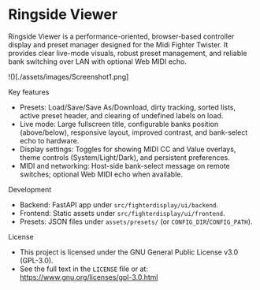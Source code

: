 Ringside Viewer
===============

Ringside Viewer is a performance-oriented, browser-based controller display and preset manager designed for the Midi Fighter Twister. It provides clear live-mode visuals, robust preset management, and reliable bank switching over LAN with optional Web MIDI echo.

!()[./assets/images/Screenshot1.png]

Key features
- Presets: Load/Save/Save As/Download, dirty tracking, sorted lists, active preset header, and clearing of undefined labels on load.
- Live mode: Large fullscreen title, configurable banks position (above/below), responsive layout, improved contrast, and bank-select echo to hardware.
- Display settings: Toggles for showing MIDI CC and Value overlays, theme controls (System/Light/Dark), and persistent preferences.
- MIDI and networking: Host-side bank-select message on remote switches; optional Web MIDI echo when available.

Development
- Backend: FastAPI app under `src/fighterdisplay/ui/backend`.
- Frontend: Static assets under `src/fighterdisplay/ui/frontend`.
- Presets: JSON files under `assets/presets/` (or `CONFIG_DIR`/`CONFIG_PATH`).

License
- This project is licensed under the GNU General Public License v3.0 (GPL-3.0).
- See the full text in the `LICENSE` file or at: https://www.gnu.org/licenses/gpl-3.0.html
